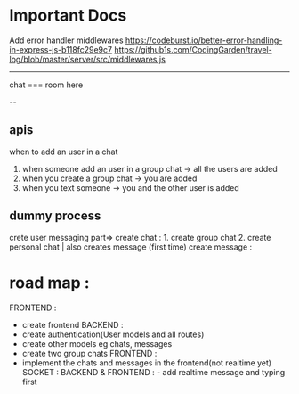 # Important Docs

Add error handler middlewares
https://codeburst.io/better-error-handling-in-express-js-b118fc29e9c7
https://github1s.com/CodingGarden/travel-log/blob/master/server/src/middlewares.js

---

chat === room here

--

## apis

when to add an user in a chat

1. when someone add an user in a group chat -> all the users are added
2. when you create a group chat -> you are added
3. when you text someone -> you and the other user is added

## dummy process

crete user
messaging part=>
create chat : 1. create group chat 2. create personal chat | also creates message (first time)
create message :

# road map :

FRONTEND :

- create frontend
  BACKEND :
- create authentication(User models and all routes)
- create other models eg chats, messages
- create two group chats
  FRONTEND :
- implement the chats and messages in the frontend(not realtime yet)
  SOCKET :
  BACKEND & FRONTEND : - add realtime message and typing first
